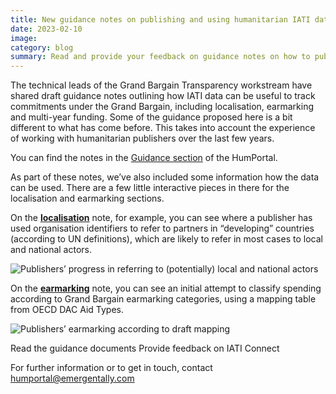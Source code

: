 ```yaml
---
title: New guidance notes on publishing and using humanitarian IATI data to monitor Grand Bargain commitments
date: 2023-02-10
image:
category: blog
summary: Read and provide your feedback on guidance notes on how to publish and use IATI data.
---
```

The technical leads of the Grand Bargain Transparency workstream have shared draft guidance notes outlining how IATI data can be useful to track commitments under the Grand Bargain, including localisation, earmarking and multi-year funding. Some of the guidance proposed here is a bit different to what has come before. This takes into account the experience of working with humanitarian publishers over the last few years.

You can find the notes in the [Guidance section](/guidance) of the HumPortal.

As part of these notes, we’ve also included some information how the data can be used. There are a few little interactive pieces in there for the localisation and earmarking sections.

On the **[localisation](/guidance/localisation)** note, for example, you can see where a publisher has used organisation identifiers to refer to partners in “developing” countries (according to UN definitions), which are likely to refer in most cases to local and national actors.

![Publishers’ progress in referring to (potentially) local and national actors](https://71449.cdn.cke-cs.com/hq2HzPHgl5RQliqiPcG0/images/cb07943fa194336359cc00c78740162004a5a73e8462721e.png/w_1600)

On the **[earmarking](/guidance/earmarking)** note, you can see an initial attempt to classify spending according to Grand Bargain earmarking categories, using a mapping table from OECD DAC Aid Types.

![Publishers’ earmarking according to draft mapping](https://71449.cdn.cke-cs.com/hq2HzPHgl5RQliqiPcG0/images/3e7dcebf415935a202de5639f2f9331c3490bd2a8e2c67fc.png/w_1440)

<b-btn
class="mb-1"
variant="primary"
:to="{path:'/guidance/'}">Read the guidance documents</b-btn> <b-btn
class="mb-1"
variant="primary"
href="https://iaticonnect.org/topic/new-guidance-notes-publishing-and-using-humanitarian-iati-data-monitor-grand-bargain">Provide feedback on IATI Connect <font-awesome-icon :icon="['fas', 'up-right-from-square']" class="mr-2"/></b-btn>


For further information or to get in touch, contact <a href="mailto:humportal@emergentally.com">humportal@emergentally.com</a>

